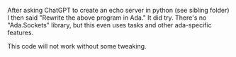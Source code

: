 After asking ChatGPT to create an echo server in python (see sibling folder) I then said "Rewrite the above program in Ada."  It did try.  There's no "Ada.Sockets" library, but this even uses tasks and other ada-specific features.

This code will not work without some tweaking.


